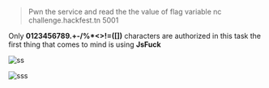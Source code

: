 >  Pwn the service and read the the value of flag variable
> nc challenge.hackfest.tn 5001 



Only **0123456789.+-/%*<>!=([])** characters are authorized in this task the first thing that comes to mind is using **JsFuck**

![ss](https://cloud.githubusercontent.com/assets/20291421/24482617/0d723e74-14f3-11e7-8df4-ea44912900a3.png)

![sss](https://cloud.githubusercontent.com/assets/20291421/24482619/0fe11784-14f3-11e7-805e-af2f4833ea75.png)
